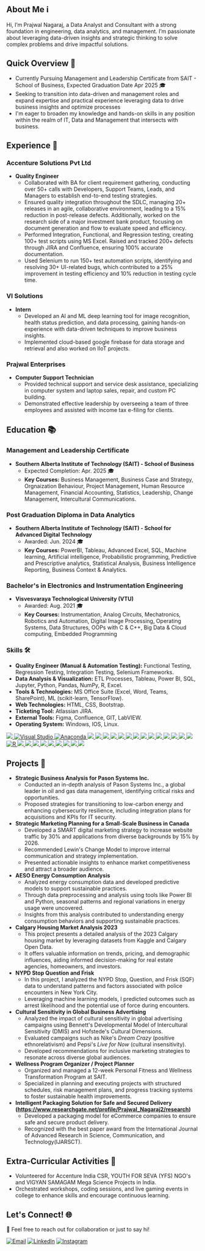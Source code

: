 ## About Me ℹ️
Hi, I’m Prajwal Nagaraj, a Data Analyst and Consultant with a strong foundation in engineering, data analytics, and management. I’m passionate about leveraging data-driven insights and strategic thinking to solve complex problems and drive impactful solutions.

## Quick Overview 🌟
- Currently Pursuing Management and Leadership Certificate from SAIT - School of Business, Expected Graduation Date Apr 2025 🎓
- Seeking to transition into data-driven and management roles and expand expertise and practical experience leveraging data to drive business insights and optimize processes
- I'm eager to broaden my knowledge and hands-on skills in any position within the realm of IT, Data and Management that intersects with business.

## Experience 💼
### Accenture Solutions Pvt Ltd
- **Quality Engineer** 
  - Collaborated with BA for client requirement gathering, conducting over 50+ calls with Developers, Support Teams,
Leads, and Managers to establish end-to-end testing strategies.
  - Ensured quality integration throughout the SDLC, managing 20+ releases in an agile, collaborative environment,
leading to a 15% reduction in post-release defects. Additionally, worked on the research side of a major investment
bank product, focusing on document generation and flow to evaluate speed and efficiency.
  - Performed Integration, Functional, and Regression testing, creating 100+ test scripts using MS Excel. Raised
and tracked 200+ defects through JIRA and Confluence, ensuring 100% accurate documentation.
  - Used Selenium to run 150+ test automation scripts, identifying and resolving 30+ UI-related bugs, which contributed
to a 25% improvement in testing efficiency and 10% reduction in testing cycle time.
    
### VI Solutions
- **Intern** 
  - Developed an AI and ML deep learning tool for image recognition, health status prediction, and data processing,
gaining hands-on experience with data-driven techniques to improve business insights.
  - Implemented cloud-based google firebase for data storage and retrieval and also worked on IIoT projects.
 
### Prajwal Enterprises
- **Computer Support Technician**
  - Provided technical support and service desk assistance, specializing in computer system and laptop sales, repair, and custom PC building.
  - Demonstrated effective leadership by overseeing a team of three employees and assisted with income tax e-filing for clients.

## Education 📚

### Management and Leadership Certificate
- **Southern Alberta Institute of Technology (SAIT) - School of Business**
  - Expected Completion: Apr. 2025 🎓
  - **Key Courses:** Business Management, Business Case and Strategy, Orgnaization Behaviour, Project Management, Human Resource Management, Financial Accounting, Statistics, Leadership, Change Management, Intercultural Communications.

### Post Graduation Diploma in Data Analytics
- **Southern Alberta Institute of Technology (SAIT) - School for Advanced Digital Technology**
  - Awarded: Jun. 2024 🎓
  - **Key Courses:** PowerBI, Tableau, Advanced Excel, SQL, Machine learning, Artificial intelligence, Probabilistic programming, Predictive and Prescriptive analytics, Statistical Analysis, Business Intelligence Reporting, Business Context & Analytics.

### Bachelor's in Electronics and Instrumentation Engineering
- **Visvesvaraya Technological University (VTU)**
  - Awarded: Aug. 2021 🎓  
  - **Key Courses:** Instrumentation, Analog Circuits, Mechatronics, Robotics and Automation, Digital Image Processing, Operating Systems, Data Structures, OOPs with C & C++, Big Data & Cloud computing, Embedded Programming

### Skills 🛠️

- **Quality Engineer (Manual & Automation Testing):** Functional Testing, Regression Testing, Integration Testing, Selenium Frameworks.
- **Data Analysis & Visualization:** ETL Processes, Tableau, Power BI, SQL, Jupyter, Python, Pandas, NumPy, R, Excel.
- **Tools & Technologies:** MS Office Suite (Excel, Word, Teams, SharePoint), ML (scikit-learn, TensorFlow).
- **Web Technologies:** HTML, CSS, Bootstrap.
- **Ticketing Tool:** Atlassian JIRA.
- **External Tools:** Figma, Confluence, GIT, LabVIEW.
- **Operating System:** Windows, IOS, Linux.
  
[![](https://img.shields.io/badge/VSCode-0078D4?style=for-the-badge&logo=visual%20studio%20code&logoColor=white) ![Visual Studio](https://img.shields.io/badge/Visual%20Studio-5C2D91.svg?&logo=visual-studio&logoColor=white) ![Anaconda](https://img.shields.io/badge/Anaconda-44A833?logo=anaconda&logoColor=fff) ![](https://img.shields.io/badge/Jupyter-Notebook?style=for-the-badge&logo=jupyter&color=grey) ![](https://img.shields.io/badge/Python-3776AB?logo=python&logoColor=fff) ![](https://img.shields.io/badge/Colab-F9AB00?style=for-the-badge&logo=googlecolab&color=525252) ![](https://img.shields.io/badge/Power%20BI-F2C811?style=for-the-badge&logo=power-bi&logoColor=black) ![](https://img.shields.io/badge/Tableau-E97627?style=for-the-badge&logo=tableau&logoColor=white) ![](https://img.shields.io/badge/Microsoft%20SQL%20Server-CC2927?logo=microsoft%20sql%20server&logoColor=white) ![](https://img.shields.io/badge/MySQL-4479A1?logo=mysql&logoColor=fff) ![](https://img.shields.io/badge/Numpy-777BB4?style=for-the-badge&logo=numpy&logoColor=white) ![](https://img.shields.io/badge/Pandas-2C2D72?style=for-the-badge&logo=pandas&logoColor=white) ![](https://img.shields.io/badge/Python-3776AB?logo=python&logoColor=fff) ![](https://img.shields.io/badge/scikit_learn-F7931E?style=for-the-badge&logo=scikit-learn&logoColor=white) ![](https://img.shields.io/badge/Jupyter-Notebook?style=for-the-badge&logo=jupyter&color=grey) ![](https://img.shields.io/badge/Markdown-000000?style=for-the-badge&logo=markdown&logoColor=white) ![](https://img.shields.io/badge/PyTorch-EE4C2C?style=for-the-badge&logo=pytorch&logoColor=white) ![R](https://img.shields.io/badge/R-%23276DC3.svg?logo=r&logoColor=white) ![](https://img.shields.io/badge/HTML5-E34F26?style=for-the-badge&logo=html5&logoColor=white) ![](https://img.shields.io/badge/CSS3-1572B6?style=for-the-badge&logo=css3&logoColor=white) ![](https://img.shields.io/badge/Jira-0052CC?logo=jira&logoColor=fff) ![](https://img.shields.io/badge/Microsoft%20Teams-6264A7?logo=microsoftteams&logoColor=fff&) ![](https://img.shields.io/badge/Microsoft_Word-2B579A?logo=microsoft-word&logoColor=white) ![](https://img.shields.io/badge/Microsoft_SharePoint-0078D4?logo=microsoft-sharepoint&logoColor=white) ![](https://img.shields.io/badge/Microsoft%20Outlook-0078D4?logo=microsoftoutlook&logoColor=fff) ![](https://img.shields.io/badge/Microsoft%20OneDrive-0078D4?logo=microsoftonedrive&logoColor=fff) ![](https://img.shields.io/badge/Microsoft_Excel-217346?logo=microsoft-excel&logoColor=white)](https://github.com/refusetoloose)

## Projects 🚧
- **Strategic Business Analysis for Pason Systems Inc.**  
  - Conducted an in-depth analysis of Pason Systems Inc., a global leader in oil and gas data management, identifying critical risks and opportunities.  
  - Proposed strategies for transitioning to low-carbon energy and enhancing cybersecurity resilience, including integration plans for acquisitions and KPIs for IT security.  
- **Strategic Marketing Planning for a Small-Scale Business in Canada**  
  - Developed a SMART digital marketing strategy to increase website traffic by 30% and applications from diverse backgrounds by 15% by 2026.  
  - Recommended Lewin's Change Model to improve internal communication and strategy implementation.  
  - Presented actionable insights to enhance market competitiveness and attract a broader audience.  
- **AESO Energy Consumption Analysis**
  - Analyzed energy consumption data and developed predictive models to support sustainable practices.
  - Through data preprocessing and analysis using tools like Power BI and Python, seasonal patterns and regional variations in energy usage were uncovered.  
  - Insights from this analysis contributed to understanding energy consumption behaviors and supporting sustainable practices. 
- **Calgary Housing Market Analysis 2023**
  - This project presents a detailed analysis of the 2023 Calgary housing market by leveraging datasets from Kaggle and Calgary Open Data.
  - It offers valuable information on trends, pricing, and demographic influences, aiding informed decision-making for real estate agencies, homeowners, and investors.
- **NYPD Stop Question and Frisk**
  - In this project, I analyzed the NYPD Stop, Question, and Frisk (SQF) data to understand patterns and factors associated with police encounters in New York City. 
  - Leveraging machine learning models, I predicted outcomes such as arrest likelihood and the potential use of force during encounters.
- **Cultural Sensitivity in Global Business Advertising**  
  - Analyzed the impact of cultural sensitivity in global advertising campaigns using Bennett's Developmental Model of Intercultural Sensitivity (DMIS) and Hofstede's Cultural Dimensions.  
  - Evaluated campaigns such as Nike's *Dream Crazy* (positive ethnorelativism) and Pepsi's *Live for Now* (cultural insensitivity).  
  - Developed recommendations for inclusive marketing strategies to resonate across diverse global audiences.  
- **Wellness Program Organizer / Project Planner**  
  - Organized and managed a 12-week Personal Fitness and Wellness Transformation Program at SAIT.  
  - Specialized in planning and executing projects with structured schedules, risk management plans, and progress tracking systems to foster sustainable health improvements.  
- **Intelligent Packaging Solution for Safe and Secured Delivery (https://www.researchgate.net/profile/Prajwal_Nagaraj2/research)**
  - Developed a packaging model for eCommerce companies to ensure safe and secure product delivery.
  - Recognized with the best paper award from the International Journal of Advanced Research in Science, Communication, and Technology(IJARSCT).

## Extra-Curricular Activities 🙌

- Volunteered for Accenture India CSR, YOUTH FOR SEVA (YFS) NGO's and VIGYAN SAMAGAM Mega Science Projects in India.
- Orchestrated workshops, coding sessions, and live gaming events in college to enhance skills and encourage continuous learning.
 
## Let's Connect! 🌐
💬 Feel free to reach out for collaboration or just to say hi!  

   [![Email](https://img.shields.io/badge/Gmail-D14836?style=for-the-badge&logo=gmail&logoColor=white)](mailto:prajwalnagaraj1998@gmail.com) [![LinkedIn](https://img.shields.io/badge/LinkedIn-0077B5?style=for-the-badge&logo=linkedin&logoColor=white)](https://www.linkedin.com/in/prajwal-nagaraj) [![Instagram](https://img.shields.io/badge/Instagram-E4405F?style=for-the-badge&logo=instagram&logoColor=white)](https://www.instagram.com/praj_nag) 
